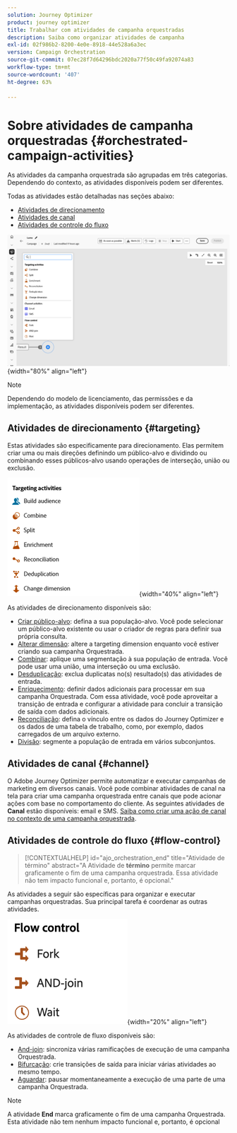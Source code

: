 ```yaml
---
solution: Journey Optimizer
product: journey optimizer
title: Trabalhar com atividades de campanha orquestradas
description: Saiba como organizar atividades de campanha
exl-id: 02f986b2-8200-4e0e-8918-44e528a6a3ec
version: Campaign Orchestration
source-git-commit: 07ec28f7d64296bdc2020a77f50c49fa92074a83
workflow-type: tm+mt
source-wordcount: '407'
ht-degree: 63%

---
```



# Sobre atividades de campanha orquestradas {#orchestrated-campaign-activities}

As atividades da campanha orquestrada são agrupadas em três categorias. Dependendo do contexto, as atividades disponíveis podem ser diferentes.

Todas as atividades estão detalhadas nas seções abaixo:

* [Atividades de direcionamento](#targeting)
* [Atividades de canal](#channel)
* [Atividades de controle do fluxo](#flow-control)

![Lista de atividades disponíveis na tela](../assets/orchestrated-activities.png){width="80%" align="left"}


>[!NOTE]
>
>Dependendo do modelo de licenciamento, das permissões e da implementação, as atividades disponíveis podem ser diferentes.

## Atividades de direcionamento {#targeting}

Estas atividades são especificamente para direcionamento. Elas permitem criar uma ou mais direções definindo um público-alvo e dividindo ou combinando esses públicos-alvo usando operações de interseção, união ou exclusão.

![Lista de atividades de direcionamento](../assets/targeting-activities.png){width="40%" align="left"}

As atividades de direcionamento disponíveis são:

* [Criar público-alvo](build-audience.md): defina a sua população-alvo. Você pode selecionar um público-alvo existente ou usar o criador de regras para definir sua própria consulta.
* [Alterar dimensão](change-dimension.md): altere a targeting dimension enquanto você estiver criando sua campanha Orquestrada.
* [Combinar](combine.md): aplique uma segmentação à sua população de entrada. Você pode usar uma união, uma interseção ou uma exclusão.
* [Desduplicação](deduplication.md): exclua duplicatas no(s) resultado(s) das atividades de entrada.
* [Enriquecimento](enrichment.md): definir dados adicionais para processar em sua campanha Orquestrada. Com essa atividade, você pode aproveitar a transição de entrada e configurar a atividade para concluir a transição de saída com dados adicionais.
* [Reconciliação](reconciliation.md): defina o vínculo entre os dados do Journey Optimizer e os dados de uma tabela de trabalho, como, por exemplo, dados carregados de um arquivo externo.
* [Divisão](split.md): segmente a população de entrada em vários subconjuntos.

## Atividades de canal {#channel}

O Adobe Journey Optimizer permite automatizar e executar campanhas de marketing em diversos canais. Você pode combinar atividades de canal na tela para criar uma campanha orquestrada entre canais que pode acionar ações com base no comportamento do cliente. As seguintes atividades de **Canal** estão disponíveis: email e SMS. [Saiba como criar uma ação de canal no contexto de uma campanha orquestrada](channels.md).

## Atividades de controle do fluxo {#flow-control}

>[!CONTEXTUALHELP]
>id="ajo_orchestration_end"
>title="Atividade de término"
>abstract="A Atividade de **término** permite marcar graficamente o fim de uma campanha orquestrada. Essa atividade não tem impacto funcional e, portanto, é opcional."

As atividades a seguir são específicas para organizar e executar campanhas orquestradas. Sua principal tarefa é coordenar as outras atividades.

![Lista de atividades de controle do fluxo](../assets/flow-control-activities.png){width="20%" align="left"}

As atividades de controle de fluxo disponíveis são:

* [And-join](and-join.md): sincroniza várias ramificações de execução de uma campanha Orquestrada.
* [Bifurcação](fork.md): crie transições de saída para iniciar várias atividades ao mesmo tempo.
* [Aguardar](wait.md): pausar momentaneamente a execução de uma parte de uma campanha Orquestrada.
  <!--* [Test](test.md): Enable transitions based on specified conditions.-->

>[!NOTE]
>A atividade **End** marca graficamente o fim de uma campanha Orquestrada. Esta atividade não tem nenhum impacto funcional e, portanto, é opcional
